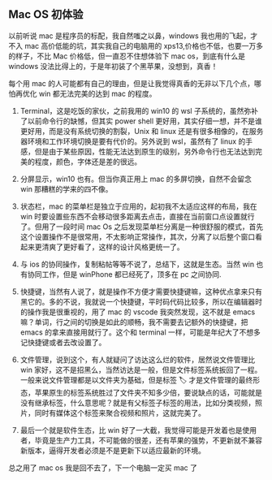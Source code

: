## Mac OS 初体验

以前听说 mac 是程序员的标配，我自然嗤之以鼻，windows 我也用的飞起，才不入 mac 高价低能的坑，其实我自己的电脑用的 xps13,价格也不低，也要一万多的样子，不比 Mac 价格低，但一直忍不住想体验下 mac os，到底有什么是 windows 没法比得上的，于是年初装了个黑苹果，没想到，真香！

每个用 mac 的人可能都有自己的理由，但是让我觉得真香的无非以下几个点，哪怕再优化 win 都无法完美的达到 mac 的程度。

1. Terminal，这是吃饭的家伙，之前我用的 win10 的 wsl 子系统的，虽然弥补了以前命令行的缺憾，但其实 power shell 更好用，其实仔细一想，并不是谁更好用，而是没有系统切换的割裂，Unix 和 linux 还是有很多相像的，在服务器环境和工作环境切换是要有代价的。另外说到 wsl，虽然有了 linux 的手感，但是由于某些原因，性能无法达到原生的级别，另外命令行也无法达到完美的程度，颜色，字体还是差的很远。

2) 分屏显示，win10 也有。但当你真正用上 mac 的多屏切换，自然不会留念 win 那糟糕的学来的四不像。

3. 状态栏，mac 的菜单栏是独立于应用的，起初我不太适应这样的布局，我在 win 时要设置些东西不会移动很多距离去点击，直接在当前窗口点设置就行了。但用了一段时间 mac Os 之后发现菜单栏分离是一种很舒服的模式，首先这个设置操作不是很常用，不太影响正常操作，其次，分离了以后整个窗口看起来更清爽了更好看了，这样的设计风格更统一了。

4) 与 ios 的协同操作，复制粘帖等等不说了，总结下，这就是生态。当然 win 也有协同工作，但是 winPhone 都已经死了，顶多在 pc 之间协同.

5. 快捷键，当然有人说了，就是操作不方便才需要快捷键嘛，这种优点拿来只有黑它的。多的不说，我就说一个快捷键，平时码代码比较多，所以在编辑器时的操作我是很重视的，用了 mac 的 vscode 我突然发现，这不就是 emacs 嘛？单词，行之间的切换是如此的顺畅，我不需要去记额外的快捷键，把 emacs 的拿来直接用就行了。这个和 terminal 一样，可能是年纪大了不想多记快捷键或者去改设置了。

6) 文件管理，说到这个，有人就疑问了访达这么烂的软件，居然说文件管理比 win 家好，这不是招黑么，当然访达是一般，但是文件标签系统扳回了一程。一般来说文件管理都是以文件夹为基础，但是标签 🏷️ 才是文件管理的最终形态，苹果原生的标签系统胜过了文件夹不知多少倍，要说缺点的话，可能就是没有继承标签，什么意思呢？就是有父标签子标签的用法，比如分类视频，照片，同时有媒体这个标签来聚合视频和照片，这就完美了。

7. 最后一个就是软件生态，比 win 好了一大截，我觉得可能是开发着也是使用者，毕竟是生产力工具，不可能做的很差，还有苹果的强势，不更新就不兼容新版本，逼得开发者必须是不是更新下以适应最新的环境。

总之用了 mac os 我是回不去了，下一个电脑一定买 mac 了
